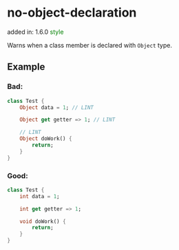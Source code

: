 # no-object-declaration
added in: 1.6.0 <span style="color: green">style</span>

Warns when a class member is declared with `Object` type.

## Example
### Bad:
```dart
class Test {
    Object data = 1; // LINT

    Object get getter => 1; // LINT

    // LINT
    Object doWork() {
        return;
    }
}
```
### Good:
```dart
class Test {
    int data = 1;

    int get getter => 1;

    void doWork() {
        return;
    }
}
```
